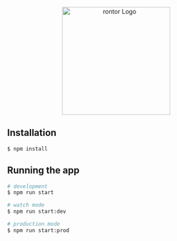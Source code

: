 <p align="center">
    <a href="http://rontor.hanriel.ru/" target="blank"><img src="https://rontor.hanriel.ru/Logo_Dark_Badge.png" width="250" alt="rontor Logo" /></a>
</p>

## Installation

```bash
$ npm install
```

## Running the app

```bash
# development
$ npm run start

# watch mode
$ npm run start:dev

# production mode
$ npm run start:prod
```